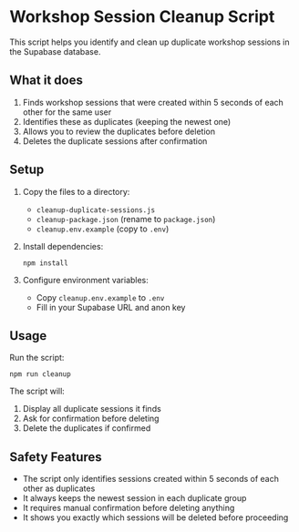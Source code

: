 # Workshop Session Cleanup Script

This script helps you identify and clean up duplicate workshop sessions in the Supabase database.

## What it does

1. Finds workshop sessions that were created within 5 seconds of each other for the same user
2. Identifies these as duplicates (keeping the newest one)
3. Allows you to review the duplicates before deletion
4. Deletes the duplicate sessions after confirmation

## Setup

1. Copy the files to a directory:
   - `cleanup-duplicate-sessions.js`
   - `cleanup-package.json` (rename to `package.json`)
   - `cleanup.env.example` (copy to `.env`)

2. Install dependencies:
   ```
   npm install
   ```

3. Configure environment variables:
   - Copy `cleanup.env.example` to `.env`
   - Fill in your Supabase URL and anon key

## Usage

Run the script:
```
npm run cleanup
```

The script will:
1. Display all duplicate sessions it finds
2. Ask for confirmation before deleting
3. Delete the duplicates if confirmed

## Safety Features

- The script only identifies sessions created within 5 seconds of each other as duplicates
- It always keeps the newest session in each duplicate group
- It requires manual confirmation before deleting anything
- It shows you exactly which sessions will be deleted before proceeding

